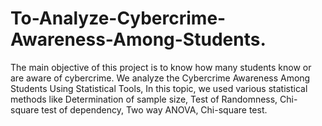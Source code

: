 # To-Analyze-Cybercrime-Awareness-Among-Students.
The main objective of this project is to know how many students know or are aware of cybercrime. We analyze the Cybercrime Awareness Among Students Using Statistical Tools, In this topic, we used various statistical methods like Determination of sample size, Test of Randomness, Chi-square test of dependency, Two way ANOVA, Chi-square test.
